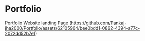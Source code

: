 # Portfolio
Portfolio Website landing Page
(https://github.com/Pankaj-jha2000/Portfolio/assets/62105964/bee0bdd1-0862-4394-a77c-2072dd52b7e1)
